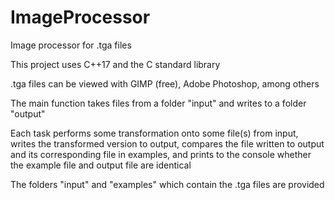 # ImageProcessor
Image processor for .tga files

This project uses C++17 and the C standard library

.tga files can be viewed with GIMP (free), Adobe Photoshop, among others

The main function takes files from a folder "input" and writes to a folder "output"

Each task performs some transformation onto some file(s) from input, writes the transformed version to output, compares the file written to output
and its corresponding file in examples, and prints to the console whether the example file and output file are identical

The folders "input" and "examples" which contain the .tga files are provided
